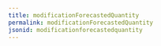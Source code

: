 ```yaml
---
title: modificationForecastedQuantity
permalink: modificationForecastedQuantity
jsonid: modificationforecastedquantity
---
```

